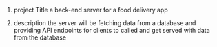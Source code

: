 1. project Title
   a back-end server for a food delivery app

2. description
   the server will be fetching data from a database and providing API endpoints for clients to called and get served with data from the database
